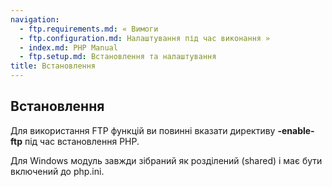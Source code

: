 ```yaml
---
navigation:
  - ftp.requirements.md: « Вимоги
  - ftp.configuration.md: Налаштування під час виконання »
  - index.md: PHP Manual
  - ftp.setup.md: Встановлення та налаштування
title: Встановлення
---
```

## Встановлення

Для використання FTP функцій ви повинні вказати директиву **\-enable-ftp** під час встановлення PHP.

Для Windows модуль завжди зібраний як розділений (shared) і має бути включений до php.ini.
